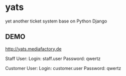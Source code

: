 yats
====

yet another ticket system base on Python Django

DEMO
----
http://yats.mediafactory.de

Staff User:
Login: staff.user
Password: qwertz

Customer User:
Login: customer.user
Password: qwertz
